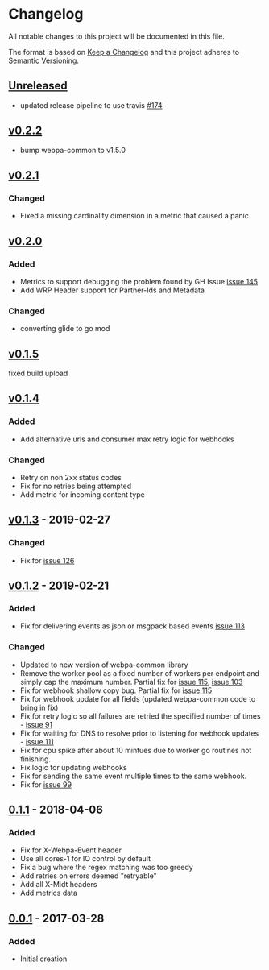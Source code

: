 # Changelog
All notable changes to this project will be documented in this file.

The format is based on [Keep a Changelog](http://keepachangelog.com/en/1.0.0/)
and this project adheres to [Semantic Versioning](http://semver.org/spec/v2.0.0.html).

## [Unreleased]
- updated release pipeline to use travis [#174](https://github.com/xmidt-org/caduceus/pull/174)

## [v0.2.2]
- bump webpa-common to v1.5.0

## [v0.2.1]
### Changed
- Fixed a missing cardinality dimension in a metric that caused a panic.

## [v0.2.0]
### Added
- Metrics to support debugging the problem found by GH Issue [issue 145](https://github.com/Comcast/caduceus/issues/145)
- Add WRP Header support for Partner-Ids and Metadata

### Changed
- converting glide to go mod

## [v0.1.5]
fixed build upload

## [v0.1.4]
### Added
- Add alternative urls and consumer max retry logic for webhooks

### Changed
- Retry on non 2xx status codes
- Fix for no retries being attempted
- Add metric for incoming content type

## [v0.1.3] - 2019-02-27
### Changed
- Fix for [issue 126](https://github.com/Comcast/caduceus/issues/126)

## [v0.1.2] - 2019-02-21
### Added
- Fix for delivering events as json or msgpack based events [issue 113](https://github.com/Comcast/caduceus/issues/113)

### Changed
- Updated to new version of webpa-common library
- Remove the worker pool as a fixed number of workers per endpoint and simply cap
  the maximum number.  Partial fix for [issue 115](https://github.com/Comcast/caduceus/issues/115), [issue 103](https://github.com/Comcast/caduceus/issues/103)
- Fix for webhook shallow copy bug.  Partial fix for [issue 115](https://github.com/Comcast/caduceus/issues/115)
- Fix for webhook update for all fields (updated webpa-common code to bring in fix)
- Fix for retry logic so all failures are retried the specified number of times - [issue 91](https://github.com/Comcast/caduceus/issues/91)
- Fix for waiting for DNS to resolve prior to listening for webhook updates - [issue 111](https://github.com/Comcast/caduceus/issues/111)
- Fix for cpu spike after about 10 mintues due to worker go routines not finishing.
- Fix logic for updating webhooks
- Fix for sending the same event multiple times to the same webhook.
- Fix for [issue 99](https://github.com/Comcast/caduceus/issues/99)

## [0.1.1] - 2018-04-06
### Added
- Fix for X-Webpa-Event header
- Use all cores-1 for IO control by default
- Fix a bug where the regex matching was too greedy
- Add retries on errors deemed "retryable"
- Add all X-Midt headers
- Add metrics data

## [0.0.1] - 2017-03-28
### Added
- Initial creation

[Unreleased]: https://github.com/Comcast/caduceus/compare/v0.2.2...HEAD
[v0.2.2]: https://github.com/Comcast/caduceus/compare/v0.2.2-rc.1...v0.2.2
[v0.2.1]: https://github.com/Comcast/caduceus/compare/v0.2.0...v0.2.1
[v0.2.0]: https://github.com/Comcast/caduceus/compare/v0.1.5...v0.2.0
[v0.1.5]: https://github.com/Comcast/caduceus/compare/v0.1.4...v0.1.5
[v0.1.4]: https://github.com/Comcast/caduceus/compare/v0.1.3...v0.1.4
[v0.1.3]: https://github.com/Comcast/caduceus/compare/v0.1.2...v0.1.3
[v0.1.2]: https://github.com/Comcast/caduceus/compare/0.1.1...v0.1.2
[0.1.1]: https://github.com/Comcast/caduceus/compare/0.0.1...0.1.1
[0.0.1]: https://github.com/Comcast/caduceus/compare/v0.0.0...0.0.1
